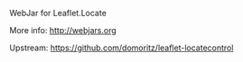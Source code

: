 WebJar for Leaflet.Locate

More info: http://webjars.org

Upstream: https://github.com/domoritz/leaflet-locatecontrol
